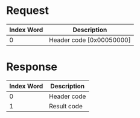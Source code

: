 # Request

| Index Word | Description                |
|------------|----------------------------|
| 0          | Header code \[0x00050000\] |

# Response

| Index Word | Description |
|------------|-------------|
| 0          | Header code |
| 1          | Result code |